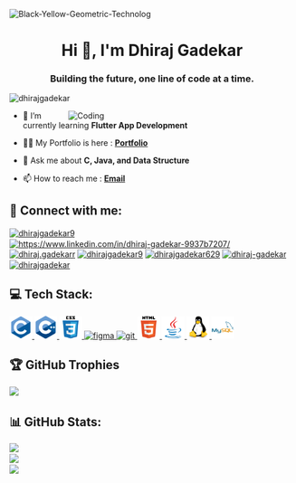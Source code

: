 ![Black-Yellow-Geometric-Technolog](https://github.com/DhirajGadekar/DhirajGadekar/assets/111908836/8d80fd99-caf9-4083-8313-cb92fb9935be)
<h1 align="center">Hi 👋, I'm Dhiraj Gadekar</h1>
<h3 align="center">Building the future, one line of code at a time.</h3>

<p align="left"> <img src="https://komarev.com/ghpvc/?username=dhirajgadekar&label=Profile%20views&color=0e75b6&style=flat" alt="dhirajgadekar" /> </p>

<img align="right" alt="Coding" width="400" src="https://media.tenor.com/NOYF3f82b_gAAAAC/programmer.gif">

- 🌱 I’m currently learning **Flutter App Development**

- 👨‍💻 My Portfolio is here : **<a href="https://dhirajgadekar.netlify.app/" target="_blank">Portfolio</a>**

- 💬 Ask me about **C, Java, and Data Structure**

- 📫 How to reach me : **<a href="https://mail.google.com/mail/u/0/#inbox?compose=GTvVlcSHvbJNbblDSWgKTLFxJTWsNkLlfwTghSjrPPcWGHjtNFkstWsxjwfftvsvZKZThfblbcWxD" target="_blank">Email</a>**

<h2 align="left">🔗 Connect with me:</h2>
<p align="left">
<a href="https://twitter.com/dhirajgadekar9" target="blank"><img align="center" src="https://raw.githubusercontent.com/rahuldkjain/github-profile-readme-generator/master/src/images/icons/Social/twitter.svg" alt="dhirajgadekar9" height="30" width="40" /></a>
<a href="https://linkedin.com/in/dhiraj-gadekar-9937b7207/" target="blank"><img align="center" src="https://raw.githubusercontent.com/rahuldkjain/github-profile-readme-generator/master/src/images/icons/Social/linked-in-alt.svg" alt="https://www.linkedin.com/in/dhiraj-gadekar-9937b7207/" height="30" width="40" /></a>
<a href="https://instagram.com/dhiraj.gadekarr" target="blank"><img align="center" src="https://raw.githubusercontent.com/rahuldkjain/github-profile-readme-generator/master/src/images/icons/Social/instagram.svg" alt="dhiraj.gadekarr" height="30" width="40" /></a>
<a href="https://www.youtube.com/channel/UCs_DR-djnYmm98BRR1bKXDA" target="blank"><img align="center" src="https://raw.githubusercontent.com/rahuldkjain/github-profile-readme-generator/master/src/images/icons/Social/youtube.svg" alt="dhirajgadekar9" height="30" width="40" /></a>
<a href="https://www.hackerrank.com/dhirajgadekar629" target="blank"><img align="center" src="https://raw.githubusercontent.com/rahuldkjain/github-profile-readme-generator/master/src/images/icons/Social/hackerrank.svg" alt="dhirajgadekar629" height="30" width="40" /></a>  
 <a href="https://stackoverflow.com/users/21521583/dhiraj-gadekar" target="blank"><img align="center" src="https://raw.githubusercontent.com/rahuldkjain/github-profile-readme-generator/master/src/images/icons/Social/stack-overflow.svg" alt="dhiraj-gadekar" height="30" width="40" /></a>
<a href="https://www.leetcode.com/dhirajgadekar" target="blank"><img align="center" src="https://raw.githubusercontent.com/rahuldkjain/github-profile-readme-generator/master/src/images/icons/Social/leet-code.svg" alt="dhirajgadekar" height="30" width="40" /></a>

</p>

<h2 align="left">💻 Tech Stack:</h2>
<p align="left"> <a href="https://www.cprogramming.com/" target="_blank" rel="noreferrer"> <img src="https://raw.githubusercontent.com/devicons/devicon/master/icons/c/c-original.svg" alt="c" width="40" height="40"/> </a> <a href="https://www.w3schools.com/cpp/" target="_blank" rel="noreferrer"> <img src="https://raw.githubusercontent.com/devicons/devicon/master/icons/cplusplus/cplusplus-original.svg" alt="cplusplus" width="40" height="40"/> </a> <a href="https://www.w3schools.com/css/" target="_blank" rel="noreferrer"> <img src="https://raw.githubusercontent.com/devicons/devicon/master/icons/css3/css3-original-wordmark.svg" alt="css3" width="40" height="40"/> </a> <a href="https://www.figma.com/" target="_blank" rel="noreferrer"> <img src="https://www.vectorlogo.zone/logos/figma/figma-icon.svg" alt="figma" width="40" height="40"/> </a> <a href="https://git-scm.com/" target="_blank" rel="noreferrer"> <img src="https://www.vectorlogo.zone/logos/git-scm/git-scm-icon.svg" alt="git" width="40" height="40"/> </a> <a href="https://www.w3.org/html/" target="_blank" rel="noreferrer"> <img src="https://raw.githubusercontent.com/devicons/devicon/master/icons/html5/html5-original-wordmark.svg" alt="html5" width="40" height="40"/> </a> <a href="https://www.java.com" target="_blank" rel="noreferrer"> <img src="https://raw.githubusercontent.com/devicons/devicon/master/icons/java/java-original.svg" alt="java" width="40" height="40"/> </a> <a href="https://www.linux.org/" target="_blank" rel="noreferrer"> <img src="https://raw.githubusercontent.com/devicons/devicon/master/icons/linux/linux-original.svg" alt="linux" width="40" height="40"/> </a> <a href="https://www.mysql.com/" target="_blank" rel="noreferrer"> <img src="https://raw.githubusercontent.com/devicons/devicon/master/icons/mysql/mysql-original-wordmark.svg" alt="mysql" width="40" height="40"/> </a> </p>

## 🏆 GitHub Trophies
![](https://github-profile-trophy.vercel.app/?username=DhirajGadekar&theme=radical&no-frame=true&no-bg=true&margin-w=4)

## 📊 GitHub Stats:
![](https://github-readme-stats.vercel.app/api?username=DhirajGadekar&theme=tokyonight&hide_border=true&include_all_commits=false&count_private=false)<br/>
![](https://github-readme-streak-stats.herokuapp.com/?user=DhirajGadekar&theme=tokyonight&hide_border=true)<br/>
![](https://github-readme-stats.vercel.app/api/top-langs/?username=DhirajGadekar&theme=tokyonight&hide_border=true&include_all_commits=false&count_private=false&layout=compact)

